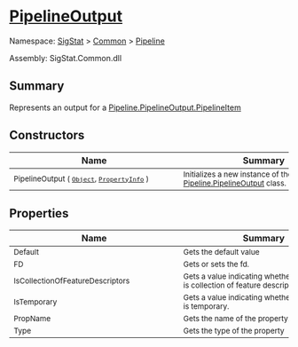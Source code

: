 # [PipelineOutput](./PipelineOutput.md)

Namespace: [SigStat]() > [Common](./../README.md) > [Pipeline](./README.md)

Assembly: SigStat.Common.dll

## Summary
Represents an output for a [Pipeline.PipelineOutput.PipelineItem](https://github.com/hargitomi97/sigstat/blob/master/docs/md/.md)

## Constructors

| Name | Summary | 
| --- | --- | 
| <sub>PipelineOutput ( [`Object`](https://docs.microsoft.com/en-us/dotnet/api/System.Object), [`PropertyInfo`](https://docs.microsoft.com/en-us/dotnet/api/System.Reflection.PropertyInfo) )</sub><div style="width: 290px"> | <sub>Initializes a new instance of the [Pipeline.PipelineOutput](https://github.com/hargitomi97/sigstat/blob/master/docs/md/SigStat/Common/Pipeline/PipelineOutput.md) class.</sub><div style="width: 290px"> | <br>


## Properties

| Name | Summary | 
| --- | --- | 
| <sub>Default</sub><div style="width: 290px"> | <sub>Gets the default value</sub><div style="width: 290px"> | <br>
| <sub>FD</sub><div style="width: 290px"> | <sub>Gets or sets the fd.</sub><div style="width: 290px"> | <br>
| <sub>IsCollectionOfFeatureDescriptors</sub><div style="width: 290px"> | <sub>Gets a value indicating whether this instance is collection of feature descriptors.</sub><div style="width: 290px"> | <br>
| <sub>IsTemporary</sub><div style="width: 290px"> | <sub>Gets a value indicating whether this instance is temporary.</sub><div style="width: 290px"> | <br>
| <sub>PropName</sub><div style="width: 290px"> | <sub>Gets the name of the property.</sub><div style="width: 290px"> | <br>
| <sub>Type</sub><div style="width: 290px"> | <sub>Gets the type of the property</sub><div style="width: 290px"> | <br>


